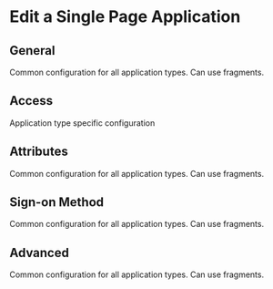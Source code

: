 # Edit a Single Page Application

## General
Common configuration for all application types. Can use fragments.

## Access
Application type specific configuration

## Attributes
Common configuration for all application types. Can use fragments.

## Sign-on Method
Common configuration for all application types. Can use fragments.

## Advanced
Common configuration for all application types. Can use fragments.

